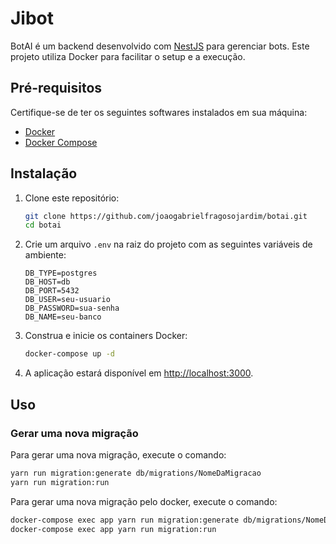 # Jibot

BotAI é um backend desenvolvido com [NestJS](https://nestjs.com/) para gerenciar bots. Este projeto utiliza Docker para facilitar o setup e a execução.

## Pré-requisitos

Certifique-se de ter os seguintes softwares instalados em sua máquina:

- [Docker](https://www.docker.com/get-started)
- [Docker Compose](https://docs.docker.com/compose/install/)

## Instalação

1. Clone este repositório:
    ```bash
    git clone https://github.com/joaogabrielfragosojardim/botai.git
    cd botai
    ```

2. Crie um arquivo `.env` na raiz do projeto com as seguintes variáveis de ambiente:

    ```env
    DB_TYPE=postgres
    DB_HOST=db
    DB_PORT=5432
    DB_USER=seu-usuario
    DB_PASSWORD=sua-senha
    DB_NAME=seu-banco
    ```

3. Construa e inicie os containers Docker:
    ```bash
    docker-compose up -d
    ```

4. A aplicação estará disponível em [http://localhost:3000](http://localhost:3000).

## Uso

### Gerar uma nova migração
Para gerar uma nova migração, execute o comando:
```bash
yarn run migration:generate db/migrations/NomeDaMigracao
yarn run migration:run
```

Para gerar uma nova migração pelo docker, execute o comando:
```bash
docker-compose exec app yarn run migration:generate db/migrations/NomeDaMigracao
docker-compose exec app yarn run migration:run
```
